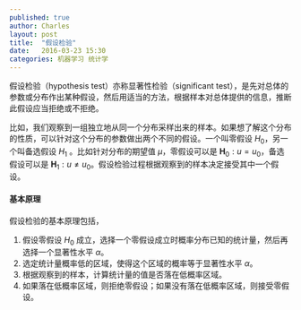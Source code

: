 ```yaml
---
published: true
author: Charles
layout: post
title:  "假设检验"
date:   2016-03-23 15:30
categories: 机器学习 统计学
---
```


假设检验（hypothesis  test）亦称显著性检验（significant test），是先对总体的参数或分布作出某种假设，然后用适当的方法，根据样本对总体提供的信息，推断此假设应当拒绝或不拒绝。

比如，我们观察到一组独立地从同一个分布采样出来的样本。如果想了解这个分布的性质，可以针对这个分布的参数做出两个不同的假设。一个叫零假设 $H_0$，另一个叫备选假设 $H_1$ 。比如针对分布的期望值 $\mu$，零假设可以是 $\pmb{H}_0:u = u_0$，备选假设可以是 $\pmb{H}_1: u\neq u_0$。假设检验过程根据观察到的样本决定接受其中一个假设。


#### 基本原理
假设检验的基本原理包括，

 1. 假设零假设 $H_0$ 成立，选择一个零假设成立时概率分布已知的统计量，然后再选择一个显著性水平 $\alpha$。
 2. 选定统计量概率低的区域，使得这个区域的概率等于显著性水平 $\alpha$。
 3. 根据观察到的样本，计算统计量的值是否落在低概率区域。
 4. 如果落在低概率区域，则拒绝零假设；如果没有落在低概率区域，则接受零假设。
